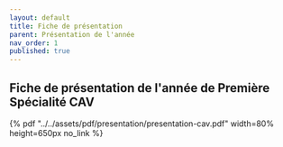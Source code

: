 ```yaml
---
layout: default
title: Fiche de présentation
parent: Présentation de l'année
nav_order: 1
published: true
---
```


## Fiche de présentation de l'année de Première Spécialité CAV
 
{% pdf "../../assets/pdf/presentation/presentation-cav.pdf" width=80% height=650px no_link %}
